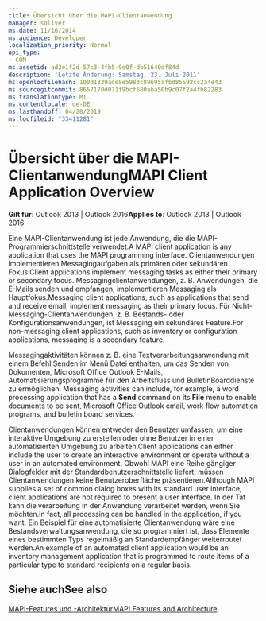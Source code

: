 ```yaml
---
title: Übersicht über die MAPI-Clientanwendung
manager: soliver
ms.date: 11/16/2014
ms.audience: Developer
localization_priority: Normal
api_type:
- COM
ms.assetid: ad2e1f2d-57c3-4fb5-9e0f-db51640df84d
description: 'Letzte Änderung: Samstag, 23. Juli 2011'
ms.openlocfilehash: 100d1339ade8e5983c89695afbd85592cc2a4e43
ms.sourcegitcommit: 8657170d071f9bcf680aba50b9c07f2a4fb82283
ms.translationtype: MT
ms.contentlocale: de-DE
ms.lasthandoff: 04/28/2019
ms.locfileid: "33411281"
---
```

# <a name="mapi-client-application-overview"></a><span data-ttu-id="47fef-103">Übersicht über die MAPI-Clientanwendung</span><span class="sxs-lookup"><span data-stu-id="47fef-103">MAPI Client Application Overview</span></span>

  
  
<span data-ttu-id="47fef-104">**Gilt für**: Outlook 2013 | Outlook 2016</span><span class="sxs-lookup"><span data-stu-id="47fef-104">**Applies to**: Outlook 2013 | Outlook 2016</span></span> 
  
<span data-ttu-id="47fef-105">Eine MAPI-Clientanwendung ist jede Anwendung, die die MAPI-Programmierschnittstelle verwendet.</span><span class="sxs-lookup"><span data-stu-id="47fef-105">A MAPI client application is any application that uses the MAPI programming interface.</span></span> <span data-ttu-id="47fef-106">Clientanwendungen implementieren Messagingaufgaben als primären oder sekundären Fokus.</span><span class="sxs-lookup"><span data-stu-id="47fef-106">Client applications implement messaging tasks as either their primary or secondary focus.</span></span> <span data-ttu-id="47fef-107">Messagingclientanwendungen, z. B. Anwendungen, die E-Mails senden und empfangen, implementieren Messaging als Hauptfokus.</span><span class="sxs-lookup"><span data-stu-id="47fef-107">Messaging client applications, such as applications that send and receive email, implement messaging as their primary focus.</span></span> <span data-ttu-id="47fef-108">Für Nicht-Messaging-Clientanwendungen, z. B. Bestands- oder Konfigurationsanwendungen, ist Messaging ein sekundäres Feature.</span><span class="sxs-lookup"><span data-stu-id="47fef-108">For non-messaging client applications, such as inventory or configuration applications, messaging is a secondary feature.</span></span>
  
<span data-ttu-id="47fef-109">Messagingaktivitäten können z. B. eine Textverarbeitungsanwendung mit  einem Befehl Senden im Menü Datei enthalten, um das Senden von Dokumenten, Microsoft Office Outlook E-Mails, Automatisierungsprogramme für den Arbeitsfluss und BulletinBoarddienste zu ermöglichen. </span><span class="sxs-lookup"><span data-stu-id="47fef-109">Messaging activities can include, for example, a word processing application that has a **Send** command on its **File** menu to enable documents to be sent, Microsoft Office Outlook email, work flow automation programs, and bulletin board services.</span></span> 
  
<span data-ttu-id="47fef-110">Clientanwendungen können entweder den Benutzer umfassen, um eine interaktive Umgebung zu erstellen oder ohne Benutzer in einer automatisierten Umgebung zu arbeiten.</span><span class="sxs-lookup"><span data-stu-id="47fef-110">Client applications can either include the user to create an interactive environment or operate without a user in an automated environment.</span></span> <span data-ttu-id="47fef-111">Obwohl MAPI eine Reihe gängiger Dialogfelder mit der Standardbenutzerschnittstelle liefert, müssen Clientanwendungen keine Benutzeroberfläche präsentieren.</span><span class="sxs-lookup"><span data-stu-id="47fef-111">Although MAPI supplies a set of common dialog boxes with its standard user interface, client applications are not required to present a user interface.</span></span> <span data-ttu-id="47fef-112">In der Tat kann die verarbeitung in der Anwendung verarbeitet werden, wenn Sie möchten.</span><span class="sxs-lookup"><span data-stu-id="47fef-112">In fact, all processing can be handled in the application, if you want.</span></span> <span data-ttu-id="47fef-113">Ein Beispiel für eine automatisierte Clientanwendung wäre eine Bestandsverwaltungsanwendung, die so programmiert ist, dass Elemente eines bestimmten Typs regelmäßig an Standardempfänger weiterroutet werden.</span><span class="sxs-lookup"><span data-stu-id="47fef-113">An example of an automated client application would be an inventory management application that is programmed to route items of a particular type to standard recipients on a regular basis.</span></span>
  
## <a name="see-also"></a><span data-ttu-id="47fef-114">Siehe auch</span><span class="sxs-lookup"><span data-stu-id="47fef-114">See also</span></span>



[<span data-ttu-id="47fef-115">MAPI-Features und -Architektur</span><span class="sxs-lookup"><span data-stu-id="47fef-115">MAPI Features and Architecture</span></span>](mapi-features-and-architecture.md)

